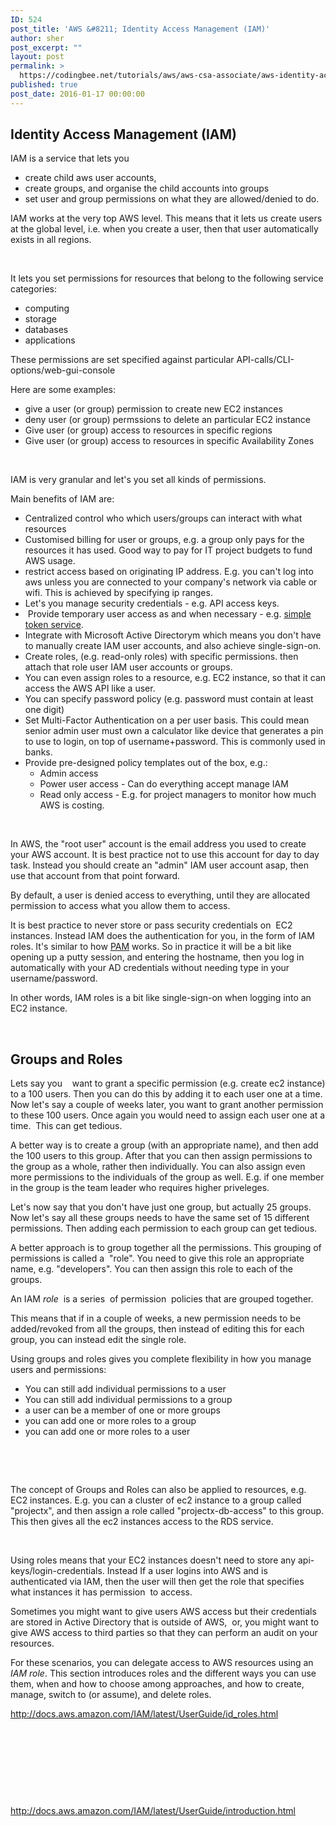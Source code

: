 ```yaml
---
ID: 524
post_title: 'AWS &#8211; Identity Access Management (IAM)'
author: sher
post_excerpt: ""
layout: post
permalink: >
  https://codingbee.net/tutorials/aws/aws-csa-associate/aws-identity-access-management-iam
published: true
post_date: 2016-01-17 00:00:00
---
```

<h2>Identity Access Management (IAM)</h2>
IAM is a service that lets you
<ul>
	<li>create child aws user accounts,</li>
	<li>create groups, and organise the child accounts into groups</li>
	<li>set user and group permissions on what they are allowed/denied to do.</li>
</ul>
IAM works at the very top AWS level. This means that it lets us create users at the global level, i.e. when you create a user, then that user automatically exists in all regions.

&nbsp;

It lets you set permissions for resources that belong to the following service categories:
<ul>
	<li>computing</li>
	<li>storage</li>
	<li>databases</li>
	<li>applications</li>
</ul>
These permissions are set specified against particular API-calls/CLI-options/web-gui-console

Here are some examples:
<ul>
	<li>give a user (or group) permission to create new EC2 instances</li>
	<li>deny user (or group) permssions to delete an particular EC2 instance</li>
	<li>Give user (or group) access to resources in specific regions</li>
	<li>Give user (or group) access to resources in specific Availability Zones</li>
</ul>
&nbsp;

IAM is very granular and let's you set all kinds of permissions.

Main benefits of IAM are:
<ul>
	<li>Centralized control who which users/groups can interact with what resources</li>
	<li>Customised billing for user or groups, e.g. a group only pays for the resources it has used. Good way to pay for IT project budgets to fund AWS usage.</li>
	<li>restrict access based on originating IP address. E.g. you can't log into aws unless you are connected to your company's network via cable or wifi. This is achieved by specifying ip ranges.</li>
	<li>Let's you manage security credentials - e.g. API access keys.</li>
	<li>  Provide temporary user access as and when necessary - e.g. <a href="http://docs.aws.amazon.com/STS/latest/APIReference/Welcome.html" target="_blank">simple token service</a>.</li>
	<li>Integrate with Microsoft Active Directorym which means you don't have to manually create IAM user accounts, and also achieve single-sign-on.</li>
	<li>Create roles, (e.g. read-only roles) with specific permissions. then attach that role user IAM user accounts or groups.</li>
	<li>You can even assign roles to a resource, e.g. EC2 instance, so that it can access the AWS API like a user.</li>
	<li>You can specify password policy (e.g. password must contain at least one digit)</li>
	<li>Set Multi-Factor Authentication on a per user basis. This could mean senior admin user must own a calculator like device that generates a pin to use to login, on top of username+password. This is commonly used in banks.</li>
	<li>Provide pre-designed policy templates out of the box, e.g.:
<ul>
	<li>Admin access</li>
	<li>Power user access - Can do everything accept manage IAM</li>
	<li>Read only access - E.g. for project managers to monitor how much AWS is costing.</li>
</ul>
</li>
</ul>
&nbsp;

In AWS, the "root user" account is the email address you used to create your AWS account. It is best practice not to use this account for day to day task. Instead you should create an "admin" IAM user account asap, then use that account from that point forward.

By default, a user is denied access to everything, until they are allocated permission to access what you allow them to access.

It is best practice to never store or pass security credentials on  EC2 instances. Instead IAM does the authentication for you, in the form of IAM roles. It's similar to how <a href="http://software.dell.com/solutions/privileged-management/" rel="nofollow">PAM</a> works. So in practice it will be a bit like opening up a putty session, and entering the hostname, then you log in automatically with your AD credentials without needing type in your username/password.

In other words, IAM roles is a bit like single-sign-on when logging into an EC2 instance.

&nbsp;
<h2>Groups and Roles</h2>
Lets say you    want to grant a specific permission (e.g. create ec2 instance) to a 100 users. Then you can do this by adding it to each user one at a time. Now let's say a couple of weeks later, you want to grant another permission to these 100 users. Once again you would need to assign each user one at a time.   This can get tedious.

A better way is to create a group (with an appropriate name), and then add the 100 users to this group. After that you can then assign permissions to the group as a whole, rather then individually. You can also assign even more permissions to the individuals of the group as well. E.g. if one member in the group is the team leader who requires higher priveleges.

Let's now say that you don't have just one group, but actually 25 groups. Now let's say all these groups needs to have the same set of 15 different permissions. Then adding each permission to each group can get tedious.

A better approach is to group together all the permissions. This grouping of permissions is called a   "role". You need to give this role an appropriate name, e.g. "developers". You can then assign this role to each of the groups.

An IAM <span class="emphasis"><em>role</em></span>  is a series  of permission  policies that are grouped together.

This means that if in a couple of weeks, a new permission needs to be added/revoked from all the groups, then instead of editing this for each group, you can instead edit the single role.

Using groups and roles gives you complete flexibility in how you manage users and permissions:
<ul>
	<li>You can still add individual permissions to a user</li>
	<li>You can still add individual permissions to a group</li>
	<li>a user can be a member of one or more groups</li>
	<li>you can add one or more roles to a group</li>
	<li>you can add one or more roles to a user</li>
</ul>
&nbsp;

&nbsp;

The concept of Groups and Roles can also be applied to resources, e.g. EC2 instances. E.g. you can a cluster of ec2 instance to a group called "projectx", and then assign a role called "projectx-db-access" to this group. This then gives all the ec2 instances access to the RDS service.

&nbsp;

Using roles means that your EC2 instances doesn't need to store any api-keys/login-credentials. Instead If a user logins into AWS and is authenticated via IAM, then the user will then get the role that specifies what instances it has permission  to access.

Sometimes you might want to give users AWS access but their credentials are stored in Active Directory that is outside of AWS,  or, you might want to give AWS access to third parties so that they can perform an audit on your resources.

For these scenarios, you can delegate access to AWS resources using an <span class="emphasis"><em>IAM role</em></span>. This section introduces roles and the different ways you can use them, when and how to choose among approaches, and how to create, manage, switch to (or assume), and delete roles.

http://docs.aws.amazon.com/IAM/latest/UserGuide/id_roles.html

&nbsp;

&nbsp;

&nbsp;

&nbsp;

http://docs.aws.amazon.com/IAM/latest/UserGuide/introduction.html

&nbsp;
<h2></h2>
